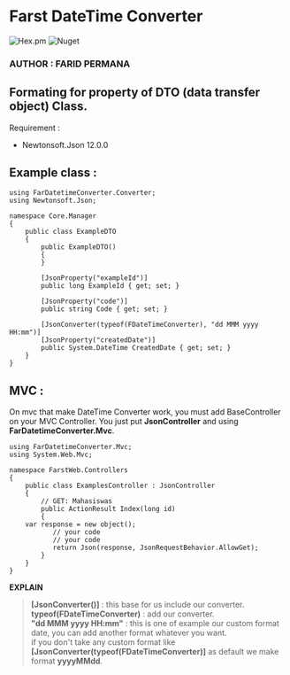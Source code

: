 # Farst DateTime Converter

![Hex.pm](https://img.shields.io/hexpm/l/grpc) ![Nuget](https://img.shields.io/nuget/v/FarStudio.Utility.Parser)
### AUTHOR : FARID PERMANA 

## Formating for property of DTO (data transfer object) Class.

Requirement : 
 -  Newtonsoft.Json 12.0.0


## Example class :

    using FarDatetimeConverter.Converter;
    using Newtonsoft.Json;

    namespace Core.Manager
    {
        public class ExampleDTO
        {
            public ExampleDTO()
            {
            }

            [JsonProperty("exampleId")]
            public long ExampleId { get; set; }

            [JsonProperty("code")]
            public string Code { get; set; }

            [JsonConverter(typeof(FDateTimeConverter), "dd MMM yyyy HH:mm")]
            [JsonProperty("createdDate")]
            public System.DateTime CreatedDate { get; set; }
        }
    }


## MVC :
On mvc that make DateTime Converter work, you must add BaseController on your MVC Controller. You just put **JsonController** and using **FarDatetimeConverter.Mvc**.

    using FarDatetimeConverter.Mvc;
    using System.Web.Mvc;

    namespace FarstWeb.Controllers
    {
        public class ExamplesController : JsonController
        {
            // GET: Mahasiswas
            public ActionResult Index(long id)
            {
		var response = new object();
               // your code
               // your code
               return Json(response, JsonRequestBehavior.AllowGet);
            }
        }
    }


**EXPLAIN**
> **[JsonConverter()]** : this base for us include our converter.  
> **typeof(FDateTimeConverter)** : add our converter.  
> **"dd MMM yyyy HH:mm"** : this is one of example our custom format date, you can add another format whatever you want.  
> if you don't take any custom format like **[JsonConverter(typeof(FDateTimeConverter)]** as default we make format **yyyyMMdd**.
